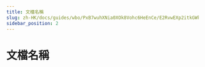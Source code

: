 ```yaml
---
title: 文檔名稱
slug: zh-HK/docs/guides/wbo/PxB7wuhXNia0XOk8Vohc6HeEnCe/E2RvwEXp2itkGWknXpdc7dennqg
sidebar_position: 2
---
```



# 文檔名稱


